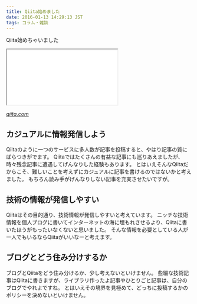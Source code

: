```yaml
---
title: Qiita始めました
date: 2016-01-13 14:29:13 JST
tags: コラム・雑談
---
```


Qiita始めちゃいました

<iframe src="/qiita#ueokande" title="ueokande"
        class='external-service-frame' scrolling="no"
></iframe>


<cite>[qiita\.com](http://qiita.com/ueokande)</cite>

## カジュアルに情報発信しよう

Qiitaのように一つのサービスに多人数が記事を投稿すると、やはり記事の質にばらつきがでます。
Qiitaではたくさんの有益な記事にも巡りあえましたが、時々残念記事に遭遇してげんなりした経験もあります。
とはいえそんなQiitaだからこそ、難しいことを考えずにカジュアルに記事を書けるのではないかと考えました。
もちろん読み手がげんなりしない記事を充実させたいですが。

## 技術の情報が発信しやすい

Qiitaはその目的通り、技術情報が発信しやすいと考えています。
ニッチな技術情報を個人ブログに書いてインターネットの海に埋もれさせるより、Qiitaに書いたほうがもったいなくないと思いました。
そんな情報を必要としている人が一人でもいるならQiitaがいいなーと考えます。

## ブログとどう住み分けするか

ブログとQiitaをどう住み分けるか、少し考えないといけません。
些細な技術記事はQiitaに書きますが、ライブラリ作ったよ記事やひとりごと記事は、自分のブログでやれよですね。
とはいえその境界を見極めて、どっちに投稿するかのポリシーを決めないといけません。

